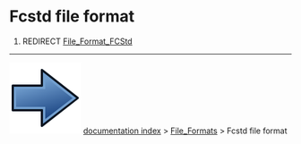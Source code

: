 # Fcstd file format
1.  REDIRECT [File_Format_FCStd](File_Format_FCStd.md)



---
![](images/Button_right.svg) [documentation index](../README.md) > [File_Formats](Category_File_Formats.md) > Fcstd file format
